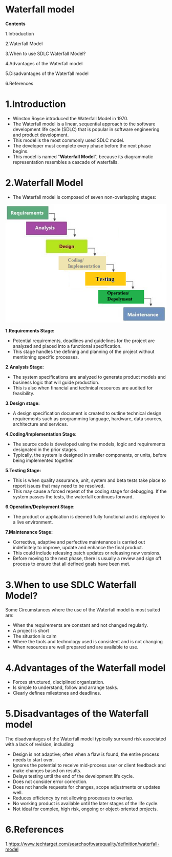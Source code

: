 # Waterfall model

**Contents**

1.Introduction

2.Waterfall Model

3.When to use SDLC Waterfall Model?

4.Advantages of the Waterfall model

5.Disadvantages of the Waterfall model

6.References

# 1.Introduction

-   Winston Royce introduced the Waterfall Model in 1970.
-   The Waterfall model is a linear, sequential approach to the software development life cycle (SDLC) that is popular in software engineering and product development.
-   This model is the most commonly used SDLC model.
-   The developer must complete every phase before the next phase begins.
-   This model is named "**Waterfall Model**", because its diagrammatic representation resembles a cascade of waterfalls.

# 2.Waterfall Model

-   The Waterfall model is composed of seven non-overlapping stages:

![](media/f81145597ed1ca11b96a9a038c467273.png)

**1.Requirements Stage:**

-   Potential requirements, deadlines and guidelines for the project are analyzed and placed into a functional specification.
-   This stage handles the defining and planning of the project without mentioning specific processes.

**2.Analysis Stage:**

-   The system specifications are analyzed to generate product models and business logic that will guide production.
-   This is also when financial and technical resources are audited for feasibility.

**3.Design stage:**

-   A design specification document is created to outline technical design requirements such as programming language, hardware, data sources, architecture and services.

**4.Coding/Implementation Stage:**

-   The source code is developed using the models, logic and requirements designated in the prior stages.
-   Typically, the system is designed in smaller components, or units, before being implemented together.

**5.Testing Stage:**

-   This is when quality assurance, unit, system and beta tests take place to report issues that may need to be resolved.
-   This may cause a forced repeat of the coding stage for debugging. If the system passes the tests, the waterfall continues forward.

**6.Operation/Deployment Stage:**

-   The product or application is deemed fully functional and is deployed to a live environment.

**7.Maintenance Stage:**

-   Corrective, adaptive and perfective maintenance is carried out indefinitely to improve, update and enhance the final product.
-   This could include releasing patch updates or releasing new versions.
-   Before moving to the next phase, there is usually a review and sign off process to ensure that all defined goals have been met.

# 3.When to use SDLC Waterfall Model?

Some Circumstances where the use of the Waterfall model is most suited are:

-   When the requirements are constant and not changed regularly.
-   A project is short
-   The situation is calm
-   Where the tools and technology used is consistent and is not changing
-   When resources are well prepared and are available to use.

# 4.Advantages of the Waterfall model

-   Forces structured, disciplined organization.
-   Is simple to understand, follow and arrange tasks.
-   Clearly defines milestones and deadlines.

# 5.Disadvantages of the Waterfall model

The disadvantages of the Waterfall model typically surround risk associated with a lack of revision, including:

-   Design is not adaptive; often when a flaw is found, the entire process needs to start over.
-   Ignores the potential to receive mid-process user or client feedback and make changes based on results.
-   Delays testing until the end of the development life cycle.
-   Does not consider error correction.
-   Does not handle requests for changes, scope adjustments or updates well.
-   Reduces efficiency by not allowing processes to overlap.
-   No working product is available until the later stages of the life cycle.
-   Not ideal for complex, high risk, ongoing or object-oriented projects.

# 6.References

1.https://www.techtarget.com/searchsoftwarequality/definition/waterfall-model

